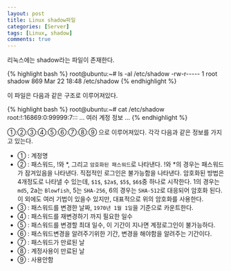 ```yaml
---
layout: post
title: Linux shadow파일
categories: [Server]
tags: [Linux, shadow]
comments: true
---
```


리눅스에는 shadow라는 파일이 존재한다. 

{% highlight bash %}
root@ubuntu:~# ls -al /etc/shadow
-rw-r----- 1 root shadow 869 Mar 22 18:48 /etc/shadow
{% endhighlight %}

이 파일은 다음과 같은 구조로 이루어져있다.

{% highlight bash %}
root@ubuntu:~# cat /etc/shadow
root:!:16869:0:99999:7:::
... 여러 계정 정보 ...
{% endhighlight %}

①:②:③:④:⑤:⑥:⑦:⑧:⑨ 으로 이루어져있다. 각각 다음과 같은 정보를 가지고 있는다.

- ① : 계정명
- ② : 패스워드, !와 *, 그리고 `암호화된 패스워드`로 나타낸다. !와 *의 경우는 패스워드가 잠겨있음을 나타낸다. 직접적인 로그인은 불가능함을 나타낸다. 암호화된 방법은 4개정도로 나타낼 수 있는데, `$1$`, `$2a$`, `$5$`, `$6$`중 하나로 시작한다. 1의 경우는 `md5`, 2a는 `Blowfish`, 5는 `SHA-256`, 6의 경우는 `SHA-512`로 대응되어 암호화 된다. 이 외에도 여러 기법이 있을수 있지만, 대표적으로 위의 암호화를 사용한다.
- ③ : 패스워드를 변경한 날짜, `1970년 1월 1일`을 기준으로 카운트한다.
- ④ : 패스워드를 재변경하기 까지 필요한 일수
- ⑤ : 패스워드를 변경할 최대 일수, 이 기간이 지나면 계정로그인이 불가능하다.
- ⑥ : 패스워드변경을 알려주기위한 기간, 변경을 해야함을 알려주는 기간이다.
- ⑦ : 패스워드가 만료된 날
- ⑧ : 계정사용이 만료된 날
- ⑨ : 사용안함